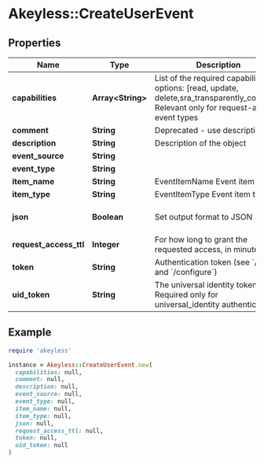 # Akeyless::CreateUserEvent

## Properties

| Name | Type | Description | Notes |
| ---- | ---- | ----------- | ----- |
| **capabilities** | **Array&lt;String&gt;** | List of the required capabilities options: [read, update, delete,sra_transparently_connect]. Relevant only for request-access event types | [optional] |
| **comment** | **String** | Deprecated - use description | [optional] |
| **description** | **String** | Description of the object | [optional] |
| **event_source** | **String** |  | [optional] |
| **event_type** | **String** |  |  |
| **item_name** | **String** | EventItemName Event item name |  |
| **item_type** | **String** | EventItemType Event item type |  |
| **json** | **Boolean** | Set output format to JSON | [optional][default to false] |
| **request_access_ttl** | **Integer** | For how long to grant the requested access, in minutes | [optional] |
| **token** | **String** | Authentication token (see &#x60;/auth&#x60; and &#x60;/configure&#x60;) | [optional] |
| **uid_token** | **String** | The universal identity token, Required only for universal_identity authentication | [optional] |

## Example

```ruby
require 'akeyless'

instance = Akeyless::CreateUserEvent.new(
  capabilities: null,
  comment: null,
  description: null,
  event_source: null,
  event_type: null,
  item_name: null,
  item_type: null,
  json: null,
  request_access_ttl: null,
  token: null,
  uid_token: null
)
```


